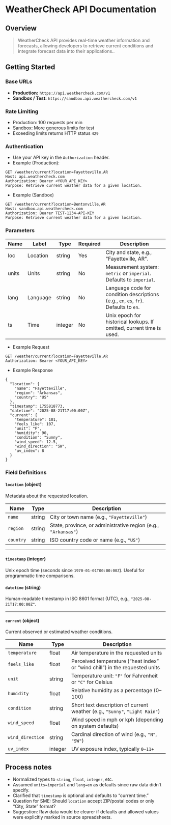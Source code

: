 # WeatherCheck API Documentation

## Overview
> WeatherCheck API provides real-time weather information and forecasts, allowing developers to retrieve current conditions and integrate forecast data into their applications..

## Getting Started

### Base URLs
- **Production:** `https://api.weathercheck.com/v1`
- **Sandbox / Test:** `https://sandbox.api.weathercheck.com/v1`

### Rate Limiting
- Production: 100 requests per min
- Sandbox: More generous limits for test
- Exceeding limits returns HTTP status `429`

### Authentication
- Use your API key in the `Authorization` header.
- Example (Production):

```http
GET /weather/current?location=Fayetteville,AR
Host: api.weathercheck.com
Authorization: Bearer <YOUR_API_KEY>
Purpose: Retrieve current weather data for a given location.
```

- Example (Sandbox)

```http
GET /weather/current?location=Bentonville,AR
Host: sandbox.api.weathercheck.com
Authorization: Bearer TEST-1234-API-KEY
Purpose: Retrieve current weather data for a given location.
```

### Parameters

| Name  | Label    | Type    | Required | Description |
|-------|----------|---------|----------|-------------|
| loc   | Location | string  | Yes      | City and state, e.g., "Fayetteville, AR". |
| units | Units    | string  | No       | Measurement system: `metric` or `imperial`. Defaults to `imperial`. |
| lang  | Language | string  | No       | Language code for condition descriptions (e.g., `en`, `es`, `fr`). Defaults to `en`. |
| ts    | Time     | integer | No       | Unix epoch for historical lookups. If omitted, current time is used. |

- Example Request
```http
GET /weather/current?location=Fayetteville,AR
Authorization: Bearer <YOUR_API_KEY>
```

- Example Response
```
{
  "location": {
    "name": "Fayetteville",
    "region": "Arkansas",
    "country": "US"
  },
  "timestamp": 1755818773,
  "datetime": "2025-08-21T17:00:00Z",
  "current": {
    "temperature": 101,
    "feels_like": 107,
    "unit": "F",
    "humidity": 90,
    "condition": "Sunny",
    "wind_speed": 12.5,
    "wind_direction": "SW",
    "uv_index": 8
  }
}
```

### Field Definitions

#### `location` (object)  
Metadata about the requested location.  

| Name      | Type   | Description |
|-----------|--------|-------------|
| `name`    | string | City or town name (e.g., `"Fayetteville"`) |
| `region`  | string | State, province, or administrative region (e.g., `"Arkansas"`) |
| `country` | string | ISO country code or name (e.g., `"US"`) |

---

#### `timestamp` (integer)  
Unix epoch time (seconds since `1970-01-01T00:00:00Z`). Useful for programmatic time comparisons.  

#### `datetime` (string)  
Human-readable timestamp in ISO 8601 format (UTC), e.g., `"2025-08-21T17:00:00Z"`.  

---

#### `current` (object)  
Current observed or estimated weather conditions.  

| Name            | Type    | Description |
|-----------------|---------|-------------|
| `temperature`   | float   | Air temperature in the requested units |
| `feels_like`    | float   | Perceived temperature (“heat index” or “wind chill”) in the requested units |
| `unit`          | string  | Temperature unit: `"F"` for Fahrenheit or `"C"` for Celsius |
| `humidity`      | float   | Relative humidity as a percentage (0–100) |
| `condition`     | string  | Short text description of current weather (e.g., `"Sunny"`, `"Light Rain"`) |
| `wind_speed`    | float   | Wind speed in mph or kph (depending on system defaults) |
| `wind_direction`| string  | Cardinal direction of wind (e.g., `"N"`, `"SW"`) |
| `uv_index`      | integer | UV exposure index, typically `0–11+` |

## Process notes 
- Normalized types to `string`, `float`, `integer`, etc.  
- Assumed `units=imperial` and `lang=en` as defaults since raw data didn’t specify.  
- Clarified that `timestamp` is optional and defaults to “current time.”  
- Question for SME: Should `location` accept ZIP/postal codes or only “City, State” format?  
- Suggestion: Raw data would be clearer if defaults and allowed values were explicitly marked in source spreadsheets.
